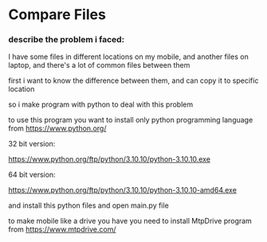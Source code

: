 # Compare Files

### describe the problem i faced:

I have some files in different locations on my mobile, and another files on laptop, and there's a lot of common files between them

first i want to know the difference between them, and can copy it to specific location

so i make program with python to deal with this problem

to use this program you want to install only python programming language from https://www.python.org/ 

32 bit version:

https://www.python.org/ftp/python/3.10.10/python-3.10.10.exe

64 bit version:

https://www.python.org/ftp/python/3.10.10/python-3.10.10-amd64.exe

and install this python files and open main.py file 

to make mobile like a drive you have you need to install MtpDrive program from https://www.mtpdrive.com/

